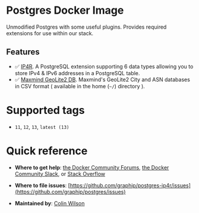 # Postgres Docker Image

Unmodified Postgres with some useful plugins. Provides required extensions for use within our stack.

## Features

- ✅ [IP4R](https://github.com/RhodiumToad/ip4r). A PostgreSQL extension supporting 6 data types allowing you to store IPv4 & IPv6 addresses in a PostgreSQL table.
- ✅ [Maxmind GeoLite2 DB](https://dev.maxmind.com/geoip/geoip2/geolite2/). Maxmind's GeoLite2 City and ASN databases in CSV format ( available in the home (`~/`) directory ).


# Supported tags

-   `11`, `12`, `13`, `latest (13)`

# Quick reference

-	**Where to get help**:
	[the Docker Community Forums](https://forums.docker.com/), [the Docker Community Slack](https://blog.docker.com/2016/11/introducing-docker-community-directory-docker-community-slack/), or [Stack Overflow](https://stackoverflow.com/search?tab=newest&q=docker)

-	**Where to file issues**:
	[https://github.com/graphip/postgres-ip4r/issues](https://github.com/graphip/postgres/issues)

-	**Maintained by**:
	[Colin Wilson](https://github.com/colinwilson)